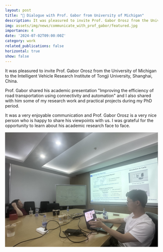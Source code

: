 ```yaml
---
layout: post
title: "🤝 Dialogue with Prof. Gabor from University of Michigan"
description: It was pleasured to invite Prof. Gabor Orosz from the University of Michigan to Tongji University.
img: assets/img/news/communicate_with_prof_gabor/featured.jpg
importance: 4
date: '2024-07-02T09:00:00Z'
category: work
related_publications: false
horizontal: true
show: false
---
```



It was pleasured to invite Prof. Gabor Orosz from the University of Michigan to the Intelligent Vehicle Research Institute of Tongji University, Shanghai, China. 

Prof. Gabor shared his academic presentation "Improving the efficiency of road transportation using connectivity and automation" and I also shared with him some of my research work and practical projects during my PhD period. 

It was a very enjoyable communication and Prof. Gabor Orosz is a very nice person who is happy to share his viewpoints with us. I was grateful for the opportunity to learn about his academic research face to face.

![png](/assets/img/news/communicate_with_prof_gabor/communication.png) 
